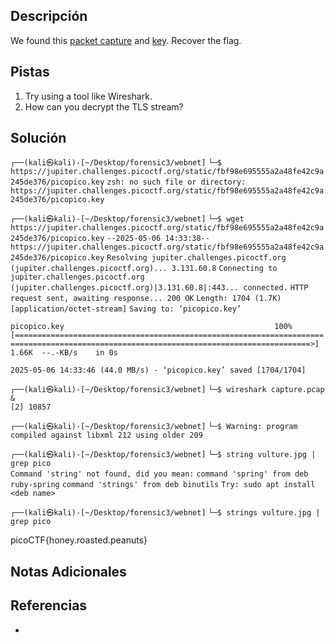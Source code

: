 ## Descripción

We found this [packet capture](https://jupiter.challenges.picoctf.org/static/fbf98e695555a2a48fe42c9a245de376/capture.pcap) and [key](https://jupiter.challenges.picoctf.org/static/fbf98e695555a2a48fe42c9a245de376/picopico.key). Recover the flag.
## Pistas

1. Try using a tool like Wireshark.
2. How can you decrypt the TLS stream?

## Solución



`┌──(kali㉿kali)-[~/Desktop/forensic3/webnet]`
`└─$ https://jupiter.challenges.picoctf.org/static/fbf98e695555a2a48fe42c9a245de376/picopico.key`
`zsh: no such file or directory: https://jupiter.challenges.picoctf.org/static/fbf98e695555a2a48fe42c9a245de376/picopico.key`

`┌──(kali㉿kali)-[~/Desktop/forensic3/webnet]`
`└─$ wget https://jupiter.challenges.picoctf.org/static/fbf98e695555a2a48fe42c9a245de376/picopico.key`
`--2025-05-06 14:33:38--  https://jupiter.challenges.picoctf.org/static/fbf98e695555a2a48fe42c9a245de376/picopico.key`
`Resolving jupiter.challenges.picoctf.org (jupiter.challenges.picoctf.org)... 3.131.60.8`
`Connecting to jupiter.challenges.picoctf.org (jupiter.challenges.picoctf.org)|3.131.60.8|:443... connected.`
`HTTP request sent, awaiting response... 200 OK`
`Length: 1704 (1.7K) [application/octet-stream]`
`Saving to: ‘picopico.key’`

`picopico.key                                               100%[========================================================================================================================================>]   1.66K  --.-KB/s    in 0s`      

`2025-05-06 14:33:46 (44.0 MB/s) - ‘picopico.key’ saved [1704/1704]`


`┌──(kali㉿kali)-[~/Desktop/forensic3/webnet]`
`└─$ wireshark capture.pcap &`                                                                        
`[2] 10857`

`┌──(kali㉿kali)-[~/Desktop/forensic3/webnet]`
`└─$ Warning: program compiled against libxml 212 using older 209`


`┌──(kali㉿kali)-[~/Desktop/forensic3/webnet]`
`└─$ string vulture.jpg | grep pico`                             
`Command 'string' not found, did you mean:`
  `command 'spring' from deb ruby-spring`
  `command 'strings' from deb binutils`
`Try: sudo apt install <deb name>`

`┌──(kali㉿kali)-[~/Desktop/forensic3/webnet]`
`└─$ strings vulture.jpg | grep pico`

picoCTF{honey.roasted.peanuts}


## Notas Adicionales



## Referencias
- 

